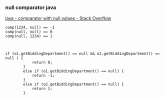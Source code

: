 ###  null comparator java 


[java - comparator with null values - Stack Overflow](https://stackoverflow.com/questions/2401606/comparator-with-null-values "java - comparator with null values - Stack Overflow")


 

```
comp(1234, null) == -1
comp(null, null) == 0
comp(null, 1234) == 1



if (o1.getBiddingDepartment() == null && o2.getBiddingDepartment() == null ) {
			return 0;
		}
		else if (o1.getBiddingDepartment() == null) {
			return -1;
		}
		else if (o2.getBiddingDepartment() == null) {
			return 1;
		}
```
